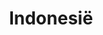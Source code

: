 ---
title: "Indonesië"
introtext: "Indonesië, het land met schitterende stranden, meer dan 17.000 eilanden, de allermooiste duik- en snorkel plekken van de wereld, veel dichte regenwouden, meer vulkanen dan je kan tellen en erg uitgebreide flora en fauna. Verder heeft het land zó veel verschillende culturen, dieren, planten en eten waardoor je niet uitgekeken raakt. In dit prachtige land kan je bijvoorbeeld de Borobudur bezoeken op Java, surfen op Bali, snorkelen aan de kust van Lombok, of op hetzelfde eiland de Rinjani beklimmen, Chimpansees bezoeken op Sumatra of de Komodo eilanden bezoeken. Eigenlijk te veel om op te noemen."
introimage: "https://lh3.googleusercontent.com/_o8lPHC7dalNyVwiXLnj5akTsqpNTh4qmivMN08D3scRnAP_qrY1kOunKA7mBLI6Dh3lKUlVD3rOyfMN_ABCUHk2KInJuA8rpxQn_mhO8plx_RKhzH4x7tSh-mkYMZ31GJ28ZSy3ng=w800"
surface: "1.905.000"
inhabitants: "264.000.000"
rate: "16001,41"
valuta: "roepia"
need_to_know_text: ""
need_to_know_more_text: ""
fact_one_text: ""
fact_two_text: ""
bigmac_index: ""
images: "https://lh3.googleusercontent.com/qsFWZLIeKn_ibLJFIY7veCPStZXWGBOgwgpkeuglwUJ-VYf2VLL-odsN0zOeNQLvL-H2HyuBvy6A0akVATx3lMeeEOnVk_hcckGFjEGdyvA5Q_woK5ESFD12DCC6K1BIW8mqCpViuw=w800|https://lh3.googleusercontent.com/j74KD48DjXWCZ4z11wKbS6CRKTMK1yIQF9n_V-p6Ti7ZgpE7QIMRyquEtmRBtgWOMkoEOHcGzLFuscJoA03-k4B4TUZaxwBrLdWHvY9EAj2Z9nD858JxPXq-Lhq9kJzpFiT9L43BnQ=w800|https://lh3.googleusercontent.com/odMHN6-s7z25ftP_Qh1pFJfLU7ecLK2gcuIa-wGHcm3U1S0SykwXff1JoLbv5VTkdus-vt36Xu_KQbOIgDMd3_Ir8fgAU1p3q2lBHJ9d2jtSSKuzULA45onT8I0KEdDKzDgQb0lt9g=w800|https://lh3.googleusercontent.com/jrhCHsCtVT8lEHXDvr4qt37Wkl4M005WDS1c-B9nlrcSC7qNCkGVOcp006MDC3oy-ngJXd2mUUigLrE33D-OBQjLhAomcn6dA7G1OS__XJCyob6vQt9V8SgwvnhitHy5yfTGJPoZEQ=w800"
flight_button_title: "Check vluchtprijzen Indonesië"
flight_button_url: "https://lt45.net/c/?si=11986&li=1528136&wi=335922&ws=&dl=transport%2Fflights%2Fnl%2Fid%2F%3Flocale%3Dnl-NL%26currency%3DEUR%26market%3DNL"
inspiration_url: "https://partner.bol.com/click/click?p=2&t=url&s=1025999&f=TXL&url=https%3A%2F%2Fwww.bol.com%2Fnl%2Ff%2Flonely-planet-indonesia%2F37292043%2F&name=Indonesia%2012%20LP%2C%20Lonely%20Planet"
country_code: "id"
hotels_url: "https://www.booking.com/country/id.nl.html?aid=1837623"
continent: "Azië"
---